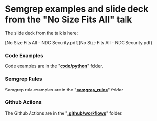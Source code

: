 # Semgrep examples and slide deck from the "No Size Fits All" talk

The slide deck from the talk is here:

[No Size Fits All - NDC Security.pdf](No Size Fits All - NDC Security.pdf)

### Code Examples

Code examples are in the "**[code/python](code/python/)**" folder.

### Semgrep Rules

Semgrep rule examples are in the "**[semgrep_rules](semgrep_rules/)**" folder.

### Github Actions

The Github Actions are in the "**[.github/workflows](.github/workflows/)**" folder.
